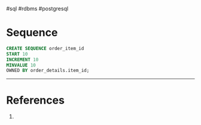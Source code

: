#sql #rdbms #postgresql 

# Sequence
```Sql title='Sequence example in Postgresql'
CREATE SEQUENCE order_item_id
START 10
INCREMENT 10
MINVALUE 10
OWNED BY order_details.item_id;
```
---
# References
1. 